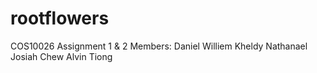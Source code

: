 # rootflowers
COS10026 Assignment 1 & 2
Members:
Daniel Williem
Kheldy Nathanael
Josiah Chew
Alvin Tiong
